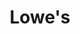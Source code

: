---
title: "Lowe's"
url: /philadelphia/lowes-south-christopher-columbus-boulevard/
shop: Baumarkt
---